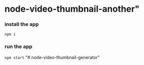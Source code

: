# node-video-thumbnail-another"

### install the app

`npm i`

### run the app

`npm start`
"# node-video-thumbnail-generator" 
